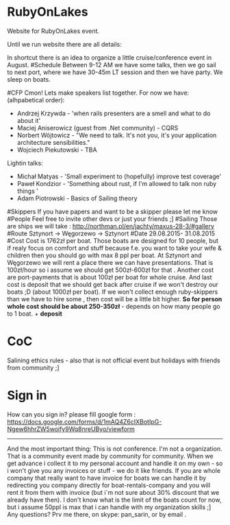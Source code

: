 # RubyOnLakes
Website for RubyOnLakes event.

Until we run website there are all details:


In shortcut there is an idea to organize a little cruise/conference event in August.
#Schedule
Between 9-12 AM we have some talks, then we go sail to next port, where we have 30-45m LT session
and then we have party. We sleep on boats.

#CFP
Cmon! Lets make speakers list together.
For now we have: (alhpabetical order):
 - Andrzej Krzywda -  'when rails presenters are a smell and what to do about it'
 - Maciej Aniserowicz (guest from .Net community) - CQRS
 - Norbert Wójtowicz - "We need to talk. It's not you, it's your application architecture sensibilities."
 - Wojciech Piekutowski - TBA

 
 Lightin talks:
 - Michał Matyas - 'Small experiment to (hopefully) improve test coverage'
 - Paweł Kondzior - 'Something about rust, if I'm allowed to talk non ruby things '
 - Adam Piotrowski - Basics of Sailing theory


#Skippers
  If you have papers and want to be a skipper please let me know
#People
  Feel free to invite other devs or just your friends ;]
#Sailing
  Those are ships we will take :
  http://northman.pl/en/jachty/maxus-28-3/#gallery
#Route
  Sztynort ->  Węgorzewo -> Sztynort
#Date
  29.08.2015- 31.08.2015
#Cost
  Cost is 1762zł per boat. Those boats are designed for 10 people, but if realy focus on comfort and stuff because f.e. you want to take your wife & children then you should go with max 8 ppl per boat.
At Sztynort and Węgorzewo we will rent a place there we can have presentations. That is 100zł/hour so i assume we should get 500zł-600zł for that . 
Another cost are port-payments that is about 100zł per boat for whole cruise.
And last cost is deposit that we should get back after cruise if we won't destroy our boats ;D (about 1000zł per boat).
If we won't collect enough ruby-skippers than we have to hire some , then cost will be a little bit higher.
<b>So for person whole cost should be about 250-350zł</b> - depends on how many people go to 1 boat. + <b>deposit</b>
# CoC
Salining ethics rules - also that is not official event but holidays with friends from community ;]

# Sign in
How can you sign in?
please fill google form : 
https://docs.google.com/forms/d/1mAQ4Z6cIXBotIpG-Ngew6hhrZW5woify9Wq8nreUByo/viewform


*****************************
And the most important thing:
This is not conference.
I'm not a organization.
That is a community event made by community for community.
When we get advance i collect it to my personal account and handle it on my own - so i won't give you any invoices or stuff - we do it like friends.
If you are whole company that really want to have invoice for boats we can handle it by redirecting you company directly for
boat-rentals-company and you will rent it from them with invoice (but i`m not sure about 30% discount that we already have then).
I don't know what is the limit of the boats count for now, but i assume 50ppl is max that i can handle with my organization skills ;]
Any questions? Prv me there, on skype: pan_sarin, or by email .
